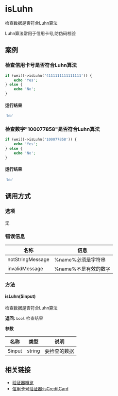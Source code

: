 isLuhn
======

检查数据是否符合Luhn算法

Luhn算法常用于信用卡号,防伪码校验

案例
----

### 检查信用卡号是否符合Luhn算法

```php
if (wei()->isLuhn('4111111111111111')) {
    echo 'Yes';
} else {
    echo 'No';
}
```

#### 运行结果

```php
'No'
```

### 检查数字"100077858"是否符合Luhn算法

```php
if (wei()->isLuhn('100077858')) {
    echo 'Yes';
} else {
    echo 'No';
}
```

#### 运行结果

```php
'No'
```

调用方式
--------

### 选项

无

### 错误信息

名称                   | 信息
-----------------------|------
notStringMessage       | %name%必须是字符串
invalidMessage         | %name%不是有效的数字

### 方法

#### isLuhn($input)
检查数据是否符合Luhn算法

**返回:** `bool` 检查结果

**参数**

名称   | 类型   | 说明
-------|--------|------
$input | string | 要检查的数据

相关链接
--------

* [验证器概览](../book/validators.md)
* [信用卡号验证器:isCreditCard](isCreditCard.md)
